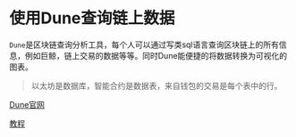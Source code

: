 # 使用Dune查询链上数据

`Dune`是区块链查询分析工具，每个人可以通过写类sql语言查询区块链上的所有信息，例如巨鲸，链上交易的数据等等。同时Dune能便捷的将数据转换为可视化的图表。

> 以太坊是数据库，智能合约是数据表，来自钱包的交易是每个表中的行。

[Dune官网](https://dune.xyz/)

[教程](https://github.com/AmazingAng/WTF-Solidity/blob/main/Topics/Tools/TOOL05_Dune/readme.md)
